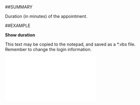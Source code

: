 

##SUMMARY

Duration (in minutes) of the appointment.


##EXAMPLE

**Show duration**

This text may be copied to the notepad, and saved as a *.vbs file. Remember to change the login information.

![](../../Examples/vbs/SOAppointment.Example.vbs.txt)






